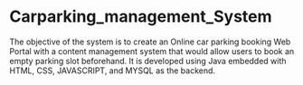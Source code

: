 # Carparking_management_System
The objective of the system is to create an Online car parking booking Web Portal with a content management system that would allow users to book an empty parking slot beforehand. It is developed using Java embedded with HTML, CSS, JAVASCRIPT, and MYSQL as the backend.
